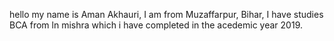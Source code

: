 hello my name is Aman Akhauri, I am from Muzaffarpur, Bihar, I have studies BCA from ln mishra which i have completed in the acedemic year 2019.
